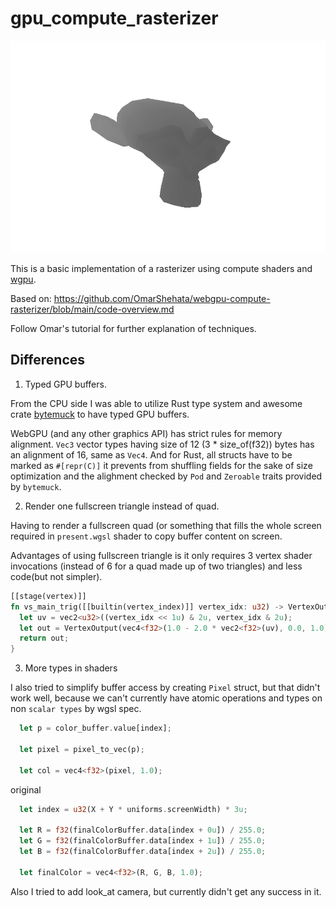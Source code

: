 # gpu_compute_rasterizer

![monkee](./res.png)

This is a basic implementation of a rasterizer using compute shaders and [wgpu](https://github.com/gfx-rs/wgpu).

Based on: https://github.com/OmarShehata/webgpu-compute-rasterizer/blob/main/code-overview.md

Follow Omar's tutorial for further explanation of techniques.

## Differences

1. Typed GPU buffers.

From the CPU side I was able to utilize Rust type system and awesome crate [bytemuck](https://github.com/Lokathor/bytemuck) to have typed GPU buffers.

WebGPU (and any other graphics API) has strict rules for memory alignment. 
`Vec3` vector types having size of 12 (3 * size_of(f32)) bytes has an alignment of 16, same as `Vec4`. And for Rust, all structs have to be marked as `#[repr(C)]` it prevents from shuffling fields for the sake of size optimization and the alighment checked by `Pod` and `Zeroable` traits provided by `bytemuck`.

2. Render one fullscreen triangle instead of quad.

Having to render a fullscreen quad (or something that fills the whole screen required in `present.wgsl` shader to copy buffer content on screen.

Advantages of using fullscreen triangle is it only requires 3 vertex shader invocations (instead of 6 for a quad made up of two triangles) and less code(but not simpler).

```rust
[[stage(vertex)]]
fn vs_main_trig([[builtin(vertex_index)]] vertex_idx: u32) -> VertexOutput {
  let uv = vec2<u32>((vertex_idx << 1u) & 2u, vertex_idx & 2u);
  let out = VertexOutput(vec4<f32>(1.0 - 2.0 * vec2<f32>(uv), 0.0, 1.0));
  return out;
}
```

3. More types in shaders

I also tried to simplify buffer access by creating `Pixel` struct, but that didn't work well, because we can't currently have atomic operations and types on non `scalar types` by wgsl spec. 

```rust
  let p = color_buffer.value[index];

  let pixel = pixel_to_vec(p);

  let col = vec4<f32>(pixel, 1.0);
```
  
original
```rust
  let index = u32(X + Y * uniforms.screenWidth) * 3u;

  let R = f32(finalColorBuffer.data[index + 0u]) / 255.0;
  let G = f32(finalColorBuffer.data[index + 1u]) / 255.0;
  let B = f32(finalColorBuffer.data[index + 2u]) / 255.0;

  let finalColor = vec4<f32>(R, G, B, 1.0);
```

Also I tried to add look_at camera, but currently didn't get any success in it.